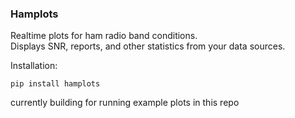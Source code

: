### Hamplots

Realtime plots for ham radio band conditions.  
Displays SNR, reports, and other statistics from your data sources.  

Installation:

```
pip install hamplots
```

currently building for running example plots in this repo
